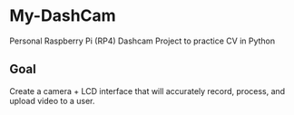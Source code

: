 # My-DashCam
Personal Raspberry Pi (RP4) Dashcam Project to practice CV in Python

## Goal
Create a camera + LCD interface that will accurately record, process, and upload video to a user.